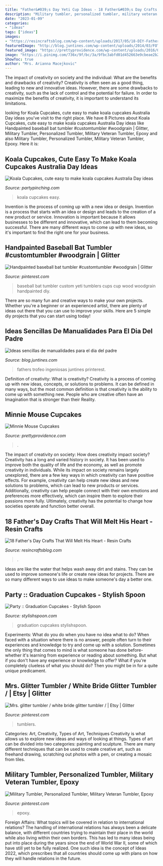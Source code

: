 ```yaml
---
title: "Father&#039;s Day Yeti Cup Ideas - 18 Father&#039;s Day Crafts That Will Melt His Heart"
description: "Military tumbler, personalized tumbler, military veteran tumbler, epoxy"
date: "2023-01-09"
categories:
- "ideas"
tags: ["ideas"]
images:
- "https://resincraftsblog.com/wp-content/uploads/2017/05/18-DIY-Fathers-Day-Crafts.jpg"
featuredImage: "http://blog.juntines.com/wp-content/uploads/2014/03/FOTO-8-trofeo-printerest.jpg"
featured_image: "https://prettyprovidence.com/wp-content/uploads/2016/05/minnie-mouse-cupcakes.jpg"
image: "https://i.pinimg.com/736x/9f/bc/3a/9fbc3abfd01d452663e9cbeae2b20a18.jpg"
ShowToc: true
author: "Mrs. Arianna Macejkovic"
---
```



The impact of creativity on society and the individual: What are the benefits and drawbacks of creativity?
Creativity is often seen as a good thing, leading to new and innovative ideas. However, there are some drawbacks to creativity, such as the lack of control and the potential for failure. In order to maximize the benefits of creativity, it is important to understand its limitations.

	

		
looking for Koala Cupcakes, cute easy to make koala cupcakes Australia Day ideas you've visit to the right place. We have 8 Pictures about Koala Cupcakes, cute easy to make koala cupcakes Australia Day ideas like Handpainted baseball bat tumbler #customtumbler #woodgrain | Glitter, Military Tumbler, Personalized Tumbler, Military Veteran Tumbler, Epoxy and also Military Tumbler, Personalized Tumbler, Military Veteran Tumbler, Epoxy. Here it is:
		
    
## Koala Cupcakes, Cute Easy To Make Koala Cupcakes Australia Day Ideas

<img loading=lazy src="https://partypinching.com/wp-content/uploads/2019/01/1w-2.jpg" onerror="this.onerror=null;this.src='https://tse3.mm.bing.net/th?id=OIP.--yW2Ts0ckQuNf-HE71sjwHaHZ&amp;pid=15.1';" alt="Koala Cupcakes, cute easy to make koala cupcakes Australia Day ideas">

_Source: partypinching.com_

>koala cupcakes easy. 

	

Invention is the process of coming up with a new idea or design.
Invention is a process that starts with an idea or design and leads to the creation of a new product or service. Innovation is important because it allows businesses to be different and innovative, which can lead to them becoming successful. There are many different ways to come up with new ideas, so it's important to find the right one for your business.

    
## Handpainted Baseball Bat Tumbler #customtumbler #woodgrain | Glitter

<img loading=lazy src="https://i.pinimg.com/736x/76/8a/61/768a617cce717384fe8f046759bb148d.jpg" onerror="this.onerror=null;this.src='https://tse4.mm.bing.net/th?id=OIP.qrMlBcM9iy4QLYmaykrlBwHaNK&amp;pid=15.1';" alt="Handpainted baseball bat tumbler #customtumbler #woodgrain | Glitter">

_Source: pinterest.com_

>baseball bat tumbler custom yeti tumblers cups cup wood woodgrain handpainted diy. 

	

There are so many fun and creative ways to make your own projects. Whether you're a beginner or an experienced artist, there are plenty of ideas out there that you can use to improve your skills. Here are 5 simple diy projects that you can start using today!

    
## Ideas Sencillas De Manualidades Para El Dia Del Padre

<img loading=lazy src="http://blog.juntines.com/wp-content/uploads/2014/03/FOTO-8-trofeo-printerest.jpg" onerror="this.onerror=null;this.src='https://tse4.mm.bing.net/th?id=OIP.xxNApWoir3vIkf_6l6Z6FgHaJ3&amp;pid=15.1';" alt="Ideas sencillas de manualidades para el dia del padre">

_Source: blog.juntines.com_

>fathers trofeo ingeniosas juntines printerest. 

	

Definition of creativity: What is creativity?
Creativity is a process of coming up with new ideas, concepts, or solutions to problems. It can be defined in many ways, but the most common definition is that creativity is the ability to come up with something new. People who are creative often have an Imagination that is stronger than their Reality.

    
## Minnie Mouse Cupcakes

<img loading=lazy src="https://prettyprovidence.com/wp-content/uploads/2016/05/minnie-mouse-cupcakes.jpg" onerror="this.onerror=null;this.src='https://tse3.mm.bing.net/th?id=OIP.qfbBFeTGp0dOb68xOc_LywHaLH&amp;pid=15.1';" alt="Minnie Mouse Cupcakes">

_Source: prettyprovidence.com_

>. 

	

The impact of creativity on society: How does creativity impact society?
Creativity has a long and varied history in society. It has been used to improve both the quality of life and the economy, as well as promote creativity in individuals. While its impact on society remains largely unexplored, there are a few key ways in which creativity can have positive effects. For example, creativity can help create new ideas and new solutions to problems, which can lead to new products or services. Additionally, creativity can help people connect with their own emotions and preferences more effectively, which can inspire them to explore their passions more fully. Ultimately, creativity has the potential to change how societies operate and function better overall.

    
## 18 Father&#039;s Day Crafts That Will Melt His Heart - Resin Crafts

<img loading=lazy src="https://resincraftsblog.com/wp-content/uploads/2017/05/18-DIY-Fathers-Day-Crafts.jpg" onerror="this.onerror=null;this.src='https://tse3.mm.bing.net/th?id=OIP.F5OsBYCdlpLCPwaJWsDVUgHaKl&amp;pid=15.1';" alt="18 Father&#039;s Day Crafts That Will Melt His Heart - Resin Crafts">

_Source: resincraftsblog.com_

>. 

	

Ideas are like the water that helps wash away dirt and stains. They can be used to improve someone's life or create new ideas for projects. There are so many different ways to use ideas to make someone's day a better one.

    
## Party :: Graduation Cupcakes - Stylish Spoon

<img loading=lazy src="http://www.stylishspoon.com/wp-content/uploads/2013/05/graduation-cupcakes.jpg" onerror="this.onerror=null;this.src='https://tse4.mm.bing.net/th?id=OIP.qVoDxGmWYbq5eDsxMzF2MAHaE8&amp;pid=15.1';" alt="Party :: Graduation Cupcakes - Stylish Spoon">

_Source: stylishspoon.com_

>graduation cupcakes stylishspoon. 

	

Experiments: What do you do when you have no idea what to do?
When faced with a situation where there is no answer, people often turn to their experiences and knowledge to try and come up with a solution. Sometimes the only thing that comes to mind is what someone has done before- whether it's learning from experience or reading about something. But what if you don't have any experience or knowledge to offer? What if you're completely clueless of what you should do? Then you might be in for a quite unique predicament.

    
## Mrs. Glitter Tumbler / White Bride Glitter Tumbler / | Etsy | Glitter

<img loading=lazy src="https://i.pinimg.com/736x/9f/bc/3a/9fbc3abfd01d452663e9cbeae2b20a18.jpg" onerror="this.onerror=null;this.src='https://tse2.mm.bing.net/th?id=OIP.UjTmLmDsDglp0D7jr3-I-AHaHa&amp;pid=15.1';" alt="Mrs. glitter tumbler / white bride glitter tumbler / | Etsy | Glitter">

_Source: pinterest.com_

>tumblers. 

	

Categories: Art, Creativity, Types of Art, Techniques
Creativity is what allows us to explore new ideas and ways of looking at things. Types of art can be divided into two categories: painting and sculpture. There are many different techniques that can be used to create creative art, such as freehand drawing, scratching out photos with a pen, or creating a mosaic from tiles.

    
## Military Tumbler, Personalized Tumbler, Military Veteran Tumbler, Epoxy

<img loading=lazy src="https://i.pinimg.com/736x/f3/b7/53/f3b75300f209e371bd2592d7e5112a7d.jpg" onerror="this.onerror=null;this.src='https://tse1.mm.bing.net/th?id=OIP.Zn8ol_Z0IGTP42WLa2wDegHaJ3&amp;pid=15.1';" alt="Military Tumbler, Personalized Tumbler, Military Veteran Tumbler, Epoxy">

_Source: pinterest.com_

>epoxy. 

	

Foreign Affairs: What topics will be covered in relation to international relations?
The handling of international relations has always been a delicate balance, with different countries trying to maintain their place in the world while also living within their own borders. This has led to many ideas being put into place during the years since the end of World War II, some of which have still yet to be fully realized. One such idea is the concept of Ideas 2022, which prescribes that all countries should come up with plans on how they will handle relations in the future.


